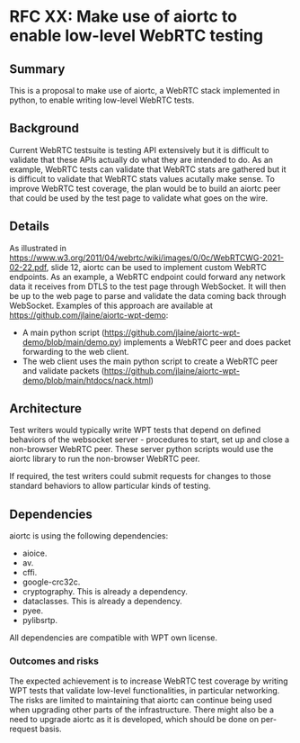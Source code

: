 # RFC XX: Make use of aiortc to enable low-level WebRTC testing


## Summary

This is a proposal to make use of aiortc, a WebRTC stack implemented in python, to enable writing low-level WebRTC tests.


## Background

Current WebRTC testsuite is testing API extensively but it is difficult to validate that these APIs actually do what they are intended to do.
As an example, WebRTC tests can validate that WebRTC stats are gathered but it is difficult to validate that WebRTC stats values acutally make sense.
To improve WebRTC test coverage, the plan would be to build an aiortc peer that could be used by the test page to validate what goes on the wire.


## Details

As illustrated in https://www.w3.org/2011/04/webrtc/wiki/images/0/0c/WebRTCWG-2021-02-22.pdf, slide 12, aiortc can be used to implement custom WebRTC endpoints.
As an example, a WebRTC endpoint could forward any network data it receives from DTLS to the test page through WebSocket.
It will then be up to the web page to parse and validate the data coming back through WebSocket.
Examples of this approach are available at https://github.com/jlaine/aiortc-wpt-demo:
- A main python script (https://github.com/jlaine/aiortc-wpt-demo/blob/main/demo.py) implements a WebRTC peer and does packet forwarding to the web client.
- The web client uses the main python script to create a WebRTC peer and validate packets (https://github.com/jlaine/aiortc-wpt-demo/blob/main/htdocs/nack.html)

## Architecture

Test writers would typically write WPT tests that depend on defined behaviors of the websocket server - procedures to start, set up and close a non-browser WebRTC peer. These server python scripts would use the aiortc library to run the non-browser WebRTC peer.

If required, the test writers could submit requests for changes to those standard behaviors to allow particular kinds of testing.

## Dependencies

aiortc is using the following dependencies:
* aioice.
* av.
* cffi.
* google-crc32c.
* cryptography. This is already a dependency.
* dataclasses. This is already a dependency.
* pyee.
* pylibsrtp.

All dependencies are compatible with WPT own license.

### Outcomes and risks

The expected achievement is to increase WebRTC test coverage by writing WPT tests that validate low-level functionalities, in particular networking.
The risks are limited to maintaining that aiortc can continue being used when upgrading other parts of the infrastructure.
There might also be a need to upgrade aiortc as it is developed, which should be done on per-request basis.
